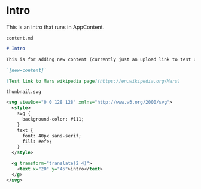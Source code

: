 # Intro

This is an intro that runs in AppContent.

`content.md`

```md
# Intro

This is for adding new content (currently just an upload link to test uploading):

`[new-content]`

[Test link to Mars wikipedia page](https://en.wikipedia.org/Mars)
```

`thumbnail.svg`

```svg
<svg viewBox="0 0 128 128" xmlns="http://www.w3.org/2000/svg">
  <style>
    svg {
      background-color: #111;
    }
    text {
      font: 40px sans-serif;
      fill: #efe;
    }
  </style>

  <g transform="translate(2 4)">
    <text x="20" y="45">intro</text>
  </g>
</svg>
```
